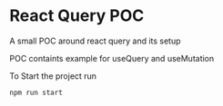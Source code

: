 # React Query POC
A small POC around react query and its setup

POC containts example for useQuery and useMutation

To Start the project run
```
npm run start
```